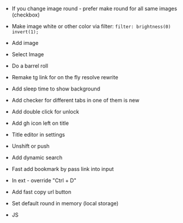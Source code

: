 - If you change image round - prefer make round for all same images (checkbox)
- Make image white or other color via filter: `filter: brightness(0) invert(1);`
- Add image
- Select Image
- Do a barrel roll
- Remake tg link for on the fly resolve rewrite
- Add sleep time to show background
- Add checker for different tabs in one of them is new
- Add double click for unlock
- Add gh icon left on title
- Title editor in settings
- Unshift or push
- Add dynamic search
- Fast add bookmark by pass link into input
- In ext - override "Ctrl + D"
- Add fast copy url button
- Set default round in memory (local storage)
- JS <script> for add widget or functionality into foreign site 
- Middle mouse open in new tab
- Settings for middle mouse
- Open pages for other connected users for some time in minutes
- YouTube search to bottom
- Water drink widget
- Always set IMG for link mask
- Fix first open lock bug
- Add lock img if menu hidden
- Change link tg preview
- Change favicon. Check it via google url
- Fix auto-click after unlock screen
- Add multi language support
- Add youtube music loader for many peoples in party
- Don't remove fields if editor modal close
- Allow many editor modals
- Fix "add new bookmark title" if edit
- Add fast edit bookmark text as in trello
- Check diff when you import, not overwrite 

- Add settings for all
- Turn on / off youtube
- Change or add search to google or ya or etc.
- Add folders
- Add sort by filter
- Customize background 
- Add dark mode
- Add sync settings
- Add api ajax requests extension, e.g. with local servers or devices
- Some themes with customization
- Google drive sync for backup
- GoogleDrive or DropBox extension for open, group and sort files

